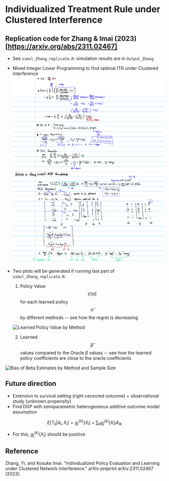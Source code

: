 # Individualized Treatment Rule under Clustered Interference

## Replication code for Zhang & Imai (2023)[https://arxiv.org/abs/2311.02467]

- See `simul_Zhang_replicate.R`: simulation results are in `Output_Zhang`

- Mixed Integer Linear Programming to find optimal ITR under Clustered Interference
![MIP formulation Note](https://github.com/chanhwa-lee/ClusITR/blob/main/MIP%20formulation%20Note.jpeg)

- Two plots will be generated if running last part of `simul_Zhang_replicate.R`:
  1. Policy Value $$V(\hat{\pi})$$ for each learned policy $$\hat{\pi}$$ by different methods -- see how the regret is decreasing

   ![Learned Policy Value by Method](https://github.com/user-attachments/assets/0c6dfec4-6052-4a0d-af8b-172c79c61602)

     
  2. Learned $$\hat{\beta}$$ values compared to the Oracle $\beta$ values -- see how the learned policy coefficients are close to the oracle coefficients
     
 ![Bias of Beta Estimates by Method and Sample Size](https://github.com/user-attachments/assets/57ac7af4-3baf-4d0d-bd8d-3e6f357950e2)

      

## Future direction

- Extension to survival setting (right censored outcome) + observational study (unknown propensity)
- Find DGP with semiparametric heterogeneous additive outcome model assumption
  
$$
E[T_{ij}|A_i,X_i] = g_j^{(0)}(X_i) + \sum_k g_j^{(k)}(X_i) A_{ik}
$$

- For this, $g_j^{(k)}(X_i)$ should be positive










## Reference

Zhang, Yi, and Kosuke Imai. "Individualized Policy Evaluation and Learning under Clustered Network Interference." arXiv preprint arXiv:2311.02467 (2023).
